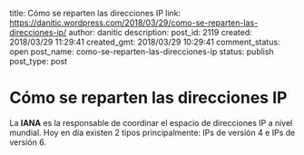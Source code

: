title: Cómo se reparten las direcciones IP
link: https://danitic.wordpress.com/2018/03/29/como-se-reparten-las-direcciones-ip/
author: danitic
description: 
post_id: 2119
created: 2018/03/29 11:29:41
created_gmt: 2018/03/29 10:29:41
comment_status: open
post_name: como-se-reparten-las-direcciones-ip
status: publish
post_type: post

# Cómo se reparten las direcciones IP

La **IANA** es la responsable de coordinar el espacio de direcciones IP a nivel mundial. Hoy en día existen 2 tipos principalmente: IPs de versión 4 e IPs de versión 6.